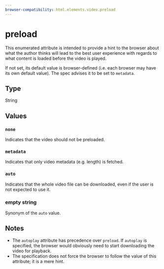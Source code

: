 ```yaml
---
browser-compatibility: html.elements.video.preload
---
```


# preload

This enumerated attribute is intended to provide a hint to the browser about what the author thinks will lead to the best user experience with regards to what content is loaded before the video is played.

 If not set, its default value is browser-defined (i.e. each browser may have its own default value). The spec advises it to be set to `metadata`.

## Type

String

## Values

### `none`

Indicates that the video should not be preloaded.

### `metadata`

Indicates that only video metadata (e.g. length) is fetched.
  
### `auto`

Indicates that the whole video file can be downloaded, even if the user is not expected to use it.

### empty string

Synonym of the `auto` value.

## Notes

 - The `autoplay` attribute has precedence over `preload`. If `autoplay` is specified, the browser would obviously need to start downloading the video for playback.
 - The specification does not force the browser to follow the value of this attribute; it is a mere hint.
